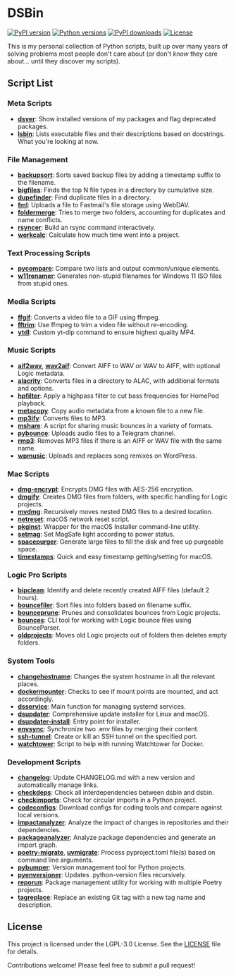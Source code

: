 # DSBin

[![PyPI version](https://img.shields.io/pypi/v/dsbin.svg)](https://pypi.org/project/dsbin/)
[![Python versions](https://img.shields.io/pypi/pyversions/dsbin.svg)](https://pypi.org/project/dsbin/)
[![PyPI downloads](https://img.shields.io/pypi/dm/dsbin.svg)](https://pypi.org/project/dsbin/)
[![License](https://img.shields.io/pypi/l/dsbin.svg)](https://github.com/dannystewart/dsbin/blob/main/LICENSE)

This is my personal collection of Python scripts, built up over many years of solving problems most people don't care about (or don't *know* they care about… until they discover my scripts).

## Script List

### Meta Scripts

- [**dsver**](https://github.com/dannystewart/dsbin/blob/main/src/dsbin/dsver.py): Show installed versions of my packages and flag deprecated packages.
- [**lsbin**](https://github.com/dannystewart/dsbin/blob/main/src/dsbin/lsbin.py): Lists executable files and their descriptions based on docstrings. What you're looking at now.

### File Management

- [**backupsort**](https://github.com/dannystewart/dsbin/blob/main/src/dsbin/files/backupsort.py): Sorts saved backup files by adding a timestamp suffix to the filename.
- [**bigfiles**](https://github.com/dannystewart/dsbin/blob/main/src/dsbin/files/bigfiles.py): Finds the top N file types in a directory by cumulative size.
- [**dupefinder**](https://github.com/dannystewart/dsbin/blob/main/src/dsbin/files/dupefinder.py): Find duplicate files in a directory.
- [**fml**](https://github.com/dannystewart/dsbin/blob/main/src/dsbin/files/fml.py): Uploads a file to Fastmail's file storage using WebDAV.
- [**foldermerge**](https://github.com/dannystewart/dsbin/blob/main/src/dsbin/files/foldermerge.py): Tries to merge two folders, accounting for duplicates and name conflicts.
- [**rsyncer**](https://github.com/dannystewart/dsbin/blob/main/src/dsbin/files/rsyncer.py): Build an rsync command interactively.
- [**workcalc**](https://github.com/dannystewart/dsbin/blob/main/src/dsbin/workcalc/main.py): Calculate how much time went into a project.

### Text Processing Scripts

- [**pycompare**](https://github.com/dannystewart/dsbin/blob/main/src/dsbin/text/pycompare.py): Compare two lists and output common/unique elements.
- [**w11renamer**](https://github.com/dannystewart/dsbin/blob/main/src/dsbin/text/w11renamer.py): Generates non-stupid filenames for Windows 11 ISO files from stupid ones.

### Media Scripts

- [**ffgif**](https://github.com/dannystewart/dsbin/blob/main/src/dsbin/media/ffgif.py): Converts a video file to a GIF using ffmpeg.
- [**fftrim**](https://github.com/dannystewart/dsbin/blob/main/src/dsbin/media/fftrim.py): Use ffmpeg to trim a video file without re-encoding.
- [**ytdl**](https://github.com/dannystewart/dsbin/blob/main/src/dsbin/media/ytdl.py): Custom yt-dlp command to ensure highest quality MP4.

### Music Scripts

- [**aif2wav**](https://github.com/dannystewart/dsbin/blob/main/src/dsbin/music/awa.py), [**wav2aif**](https://github.com/dannystewart/dsbin/blob/main/src/dsbin/music/awa.py): Convert AIFF to WAV or WAV to AIFF, with optional Logic metadata.
- [**alacrity**](https://github.com/dannystewart/dsbin/blob/main/src/dsbin/music/alacrity.py): Converts files in a directory to ALAC, with additional formats and options.
- [**hpfilter**](https://github.com/dannystewart/dsbin/blob/main/src/dsbin/music/hpfilter.py): Apply a highpass filter to cut bass frequencies for HomePod playback.
- [**metacopy**](https://github.com/dannystewart/dsbin/blob/main/src/dsbin/music/metacopy.py): Copy audio metadata from a known file to a new file.
- [**mp3ify**](https://github.com/dannystewart/dsbin/blob/main/src/dsbin/music/mp3ify.py): Converts files to MP3.
- [**mshare**](https://github.com/dannystewart/dsbin/blob/main/src/dsbin/music/mshare.py): A script for sharing music bounces in a variety of formats.
- [**pybounce**](https://github.com/dannystewart/dsbin/blob/main/src/dsbin/pybounce/main.py): Uploads audio files to a Telegram channel.
- [**rmp3**](https://github.com/dannystewart/dsbin/blob/main/src/dsbin/music/rmp3.py): Removes MP3 files if there is an AIFF or WAV file with the same name.
- [**wpmusic**](https://github.com/dannystewart/dsbin/blob/main/src/dsbin/wpmusic/main.py): Uploads and replaces song remixes on WordPress.

### Mac Scripts

- [**dmg-encrypt**](https://github.com/dannystewart/dsbin/blob/main/src/dsbin/mac/dmg_encrypt.py): Encrypts DMG files with AES-256 encryption.
- [**dmgify**](https://github.com/dannystewart/dsbin/blob/main/src/dsbin/mac/dmgify.py): Creates DMG files from folders, with specific handling for Logic projects.
- [**mvdmg**](https://github.com/dannystewart/dsbin/blob/main/src/dsbin/mac/mvdmg.py): Recursively moves nested DMG files to a desired location.
- [**netreset**](https://github.com/dannystewart/dsbin/blob/main/src/dsbin/mac/netreset.py): macOS network reset script.
- [**pkginst**](https://github.com/dannystewart/dsbin/blob/main/src/dsbin/mac/pkginst.py): Wrapper for the macOS Installer command-line utility.
- [**setmag**](https://github.com/dannystewart/dsbin/blob/main/src/dsbin/mac/setmag.py): Set MagSafe light according to power status.
- [**spacepurger**](https://github.com/dannystewart/dsbin/blob/main/src/dsbin/mac/spacepurger.py): Generate large files to fill the disk and free up purgeable space.
- [**timestamps**](https://github.com/dannystewart/dsbin/blob/main/src/dsbin/mac/timestamps.py): Quick and easy timestamp getting/setting for macOS.

### Logic Pro Scripts

- [**bipclean**](https://github.com/dannystewart/dsbin/blob/main/src/dsbin/logic/bipclean.py): Identify and delete recently created AIFF files (default 2 hours).
- [**bouncefiler**](https://github.com/dannystewart/dsbin/blob/main/src/dsbin/logic/bouncefiler.py): Sort files into folders based on filename suffix.
- [**bounceprune**](https://github.com/dannystewart/dsbin/blob/main/src/dsbin/logic/bounceprune.py): Prunes and consolidates bounces from Logic projects.
- [**bounces**](https://github.com/dannystewart/dsbin/blob/main/src/dsbin/logic/bounces.py): CLI tool for working with Logic bounce files using BounceParser.
- [**oldprojects**](https://github.com/dannystewart/dsbin/blob/main/src/dsbin/logic/oldprojects.py): Moves old Logic projects out of folders then deletes empty folders.

### System Tools

- [**changehostname**](https://github.com/dannystewart/dsbin/blob/main/src/dsbin/tools/changehostname.py): Changes the system hostname in all the relevant places.
- [**dockermounter**](https://github.com/dannystewart/dsbin/blob/main/src/dsbin/tools/dockermounter.py): Checks to see if mount points are mounted, and act accordingly.
- [**dsservice**](https://github.com/dannystewart/dsbin/blob/main/src/dsbin/tools/dsservice.py): Main function for managing systemd services.
- [**dsupdater**](https://github.com/dannystewart/dsbin/blob/main/src/dsbin/updater/updater.py): Comprehensive update installer for Linux and macOS.
- [**dsupdater-install**](https://github.com/dannystewart/dsbin/blob/main/src/dsbin/updater/install.py): Entry point for installer.
- [**envsync**](https://github.com/dannystewart/dsbin/blob/main/src/dsbin/tools/envsync.py): Synchronize two .env files by merging their content.
- [**ssh-tunnel**](https://github.com/dannystewart/dsbin/blob/main/src/dsbin/tools/ssh_tunnel.py): Create or kill an SSH tunnel on the specified port.
- [**watchtower**](https://github.com/dannystewart/dsbin/blob/main/src/dsbin/tools/watchtower.py): Script to help with running Watchtower for Docker.

### Development Scripts

- [**changelog**](https://github.com/dannystewart/dsbin/blob/main/src/dsbin/dev/update_changelog.py): Update CHANGELOG.md with a new version and automatically manage links.
- [**checkdeps**](https://github.com/dannystewart/dsbin/blob/main/src/dsbin/dev/check_dependencies.py): Check all interdependencies between dsbin and dsbin.
- [**checkimports**](https://github.com/dannystewart/dsbin/blob/main/src/dsbin/dev/check_imports.py): Check for circular imports in a Python project.
- [**codeconfigs**](https://github.com/dannystewart/dsbin/blob/main/src/dsbin/dev/code_configs/code_configs.py): Download configs for coding tools and compare against local versions.
- [**impactanalyzer**](https://github.com/dannystewart/dsbin/blob/main/src/dsbin/dev/impact_analyzer.py): Analyze the impact of changes in repositories and their dependencies.
- [**packageanalyzer**](https://github.com/dannystewart/dsbin/blob/main/src/dsbin/dev/package_analyzer.py): Analyze package dependencies and generate an import graph.
- [**poetry-migrate**](https://github.com/dannystewart/dsbin/blob/main/src/dsbin/dev/poetry_migrate.py), [**uvmigrate**](https://github.com/dannystewart/dsbin/blob/main/src/dsbin/dev/uvmigrate.py): Process pyproject.toml file(s) based on command line arguments.
- [**pybumper**](https://github.com/dannystewart/dsbin/blob/main/src/dsbin/pybumper/main.py): Version management tool for Python projects.
- [**pyenversioner**](https://github.com/dannystewart/dsbin/blob/main/src/dsbin/dev/pyenversioner.py): Updates .python-version files recursively.
- [**reporun**](https://github.com/dannystewart/dsbin/blob/main/src/dsbin/dev/reporun.py): Package management utility for working with multiple Poetry projects.
- [**tagreplace**](https://github.com/dannystewart/dsbin/blob/main/src/dsbin/dev/tag_replace.py): Replace an existing Git tag with a new tag name and description.

## License

This project is licensed under the LGPL-3.0 License. See the [LICENSE](https://github.com/dannystewart/dsbin/blob/main/LICENSE) file for details.

Contributions welcome! Please feel free to submit a pull request!
